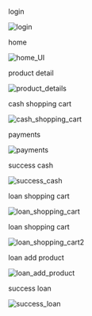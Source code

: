 
login

![login](https://user-images.githubusercontent.com/115555417/235540315-9a9fad19-c685-4d4e-b194-041f4c8188b6.jpg)


home

![home_UI](https://user-images.githubusercontent.com/115555417/235545511-cdc2c687-3d6b-4422-b3cd-27da6a980ba6.jpg)


product detail

![product_details](https://user-images.githubusercontent.com/115555417/235540532-aa8edc88-6097-42bd-bbc7-621ef8973b56.jpg)


cash shopping cart

![cash_shopping_cart](https://user-images.githubusercontent.com/115555417/235540822-9e9ae9e9-f005-4800-b6e1-bf36854eee79.jpg)


payments

![payments](https://user-images.githubusercontent.com/115555417/235540943-45a15ae1-9eaa-4827-a9a3-fb77a06ad1dc.jpg)


success cash

![success_cash](https://user-images.githubusercontent.com/115555417/235541083-2dcd32f8-f72c-4155-85e9-52fd8202cd73.jpg)


loan shopping cart

![loan_shopping_cart](https://user-images.githubusercontent.com/115555417/235541255-24fd5547-1db5-49a5-9fc5-f3ad349febbb.jpg)


loan shopping cart

![loan_shopping_cart2](https://user-images.githubusercontent.com/115555417/235541385-140b7298-f47d-45d7-8ab5-c10223d0e234.jpg)


loan add product

![loan_add_product](https://user-images.githubusercontent.com/115555417/235541488-1f93d808-1284-485c-968d-b14718c9975e.jpg)


success loan

![success_loan](https://user-images.githubusercontent.com/115555417/235541576-9af73d57-a1ce-40cc-abc0-e6d1927c4e7c.jpg)
